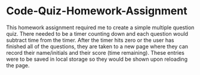 # Code-Quiz-Homework-Assignment

This homework assignment required me to create a simple multiple question quiz. There needed to be a timer counting down and each question would subtract time from the timer. After the timer hits zero or the user has finished all of the questions, they are taken to a new page where they can record their name/initials and their score (time remaining). These entries were to be saved in local storage so they would be shown upon reloading the page.